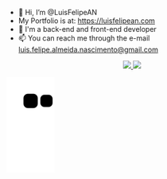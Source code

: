 - 👋 Hi, I’m @LuisFelipeAN
- My Portfolio is at: https://luisfelipean.com
- 👀 I'm a back-end and front-end developer
- 📫 You can reach me through the e-mail <luis.felipe.almeida.nascimento@gmail.com>

<div align="center">
  <a href="https://github.com/LuisFelipeAN">
  <img height="180em" src="https://github-readme-stats.vercel.app/api?username=luisfelipean&show_icons=true&theme=white&include_all_commits=true&count_private=true"/>
  <img height="180em" src="https://github-readme-stats.vercel.app/api/top-langs/?username=luisfelipean&layout=compact&langs_count=7&theme=white"/>
</div>

![Snake animation](https://github.com/luisfelipean/luisfelipean/blob/output/github-contribution-grid-snake.svg)
  
<!---
LuisFelipeAN/LuisFelipeAN is a ✨ special ✨ repository because its `README.md` (this file) appears on your GitHub profile.
You can click the Preview link to take a look at your changes.
--->
